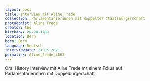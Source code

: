 ```yaml
---
layout: post
title: Interview mit Aline Trede
collection: Parlamentarierinnen mit doppelter Staatsbürgerschaft
protagonist: Aline Trede
creator: tbd
birthday: 26.08.1983
location: Bern
born: Bern
language: Deutsch
interviewDate: 21.03.2021
permalink: Aline_Trede_3663
---
```

Oral History Interview mit Aline Trede mit einem Fokus auf Parlamentarierinnen mit Doppelbürgerschaft